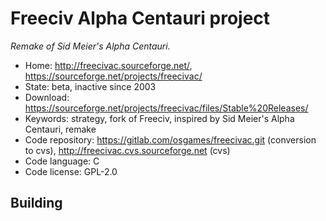 # Freeciv Alpha Centauri project

_Remake of Sid Meier's Alpha Centauri._

- Home: http://freecivac.sourceforge.net/, https://sourceforge.net/projects/freecivac/
- State: beta, inactive since 2003
- Download: https://sourceforge.net/projects/freecivac/files/Stable%20Releases/
- Keywords: strategy, fork of Freeciv, inspired by Sid Meier's Alpha Centauri, remake
- Code repository: https://gitlab.com/osgames/freecivac.git (conversion to cvs), http://freecivac.cvs.sourceforge.net (cvs)
- Code language: C
- Code license: GPL-2.0

## Building

